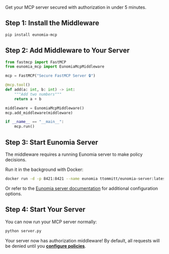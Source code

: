 Get your MCP server secured with authorization in under 5 minutes.

## Step 1: Install the Middleware

```bash
pip install eunomia-mcp
```

## Step 2: Add Middleware to Your Server

```python title="server.py"
from fastmcp import FastMCP
from eunomia_mcp import EunomiaMcpMiddleware

mcp = FastMCP("Secure FastMCP Server 🔒")

@mcp.tool()
def add(a: int, b: int) -> int:
    """Add two numbers"""
    return a + b

middleware = EunomiaMcpMiddleware()
mcp.add_middleware(middleware)

if __name__ == "__main__":
    mcp.run()
```

## Step 3: Start Eunomia Server

The middleware requires a running Eunomia server to make policy decisions.

Run it in the background with Docker:

```bash
docker run -d -p 8421:8421 --name eunomia ttommitt/eunomia-server:latest
```

Or refer to the [Eunomia server documentation](../get_started/user_guide/run_server.md) for additional configuration options.

## Step 4: Start Your Server

You can now run your MCP server normally:

```bash
python server.py
```

Your server now has authorization middleware! By default, all requests will be denied until you **[configure policies](policies.md)**.
